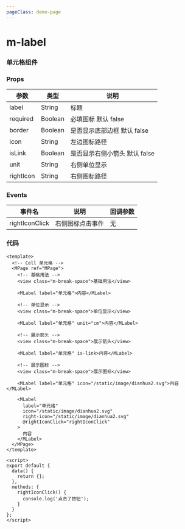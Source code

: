 ```yaml
---
pageClass: demo-page
---
```


# m-label

### 单元格组件

### Props

| 参数      | 类型    | 说明                          |
| --------- | ----------------- | ----------------------------- |
| label     | String  | 标题                          |
| required  | Boolean | 必填图标 默认 false           |
| border    | Boolean | 是否显示底部边框 默认 false   |
| icon      | String  | 左边图标路径                  |
| isLink    | Boolean | 是否显示右侧小箭头 默认 false |
| unit      | String  | 右侧单位显示                  |
| rightIcon | String  | 右侧图标路径                  |

### Events

| 事件名         | 说明             | 回调参数 |
| -------------- | ---------------- | -------- |
| rightIconClick | 右侧图标点击事件 | 无       |



### 代码

```vue
<template>
  <!-- Cell 单元格 -->
  <MPage ref="MPage">
    <!-- 基础用法 -->
    <view class="m-break-space">基础用法</view>

    <MLabel label="单元格">内容</MLabel>

    <!-- 单位显示 -->
    <view class="m-break-space">单位显示</view>

    <MLabel label="单元格" unit="cm">内容</MLabel>

    <!-- 展示箭头 -->
    <view class="m-break-space">展示箭头</view>

    <MLabel label="单元格" is-link>内容</MLabel>

    <!-- 展示图标 -->
    <view class="m-break-space">展示图标</view>

    <MLabel label="单元格" icon="/static/image/dianhua2.svg">内容</MLabel>

    <MLabel
      label="单元格"
      icon="/static/image/dianhua2.svg"
      right-icon="/static/image/dianhua2.svg"
      @rightIconClick="rightIconClick"
    >
      内容
    </MLabel>
  </MPage>
</template>

<script>
export default {
  data() {
    return {};
  },
  methods: {
    rightIconClick() {
      console.log('点击了按钮');
    }
  }
};
</script>

```



<DemoFrame src="/m-label"></DemoFrame>

